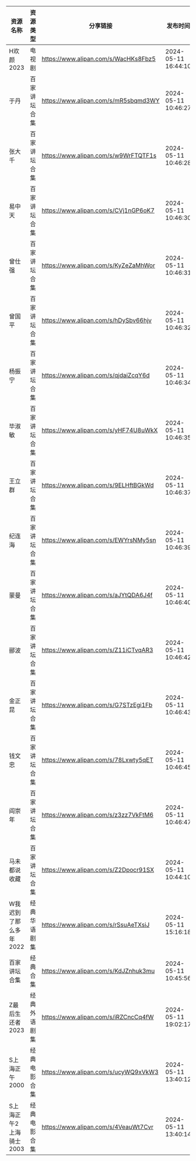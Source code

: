 | 资源名称           | 资源类型   | 分享链接                                 | 发布时间                |
| -------------- | ------ | ------------------------------------ | ------------------- |
| H欢颜2023        | 电视剧    | https://www.alipan.com/s/WacHKs8Fbz5 | 2024-05-11 16:44:10 |
| 于丹             | 百家讲坛合集 | https://www.alipan.com/s/mR5sbqmd3WY | 2024-05-11 10:46:27 |
| 张大千            | 百家讲坛合集 | https://www.alipan.com/s/w9WrFTQTF1s | 2024-05-11 10:46:28 |
| 易中天            | 百家讲坛合集 | https://www.alipan.com/s/CVj1nGP6oK7 | 2024-05-11 10:46:30 |
| 曾仕强            | 百家讲坛合集 | https://www.alipan.com/s/KyZeZaMhWor | 2024-05-11 10:46:31 |
| 曾国平            | 百家讲坛合集 | https://www.alipan.com/s/hDySbv66hjv | 2024-05-11 10:46:32 |
| 杨振宁            | 百家讲坛合集 | https://www.alipan.com/s/qjdaiZcqY6d | 2024-05-11 10:46:34 |
| 毕淑敏            | 百家讲坛合集 | https://www.alipan.com/s/yHF74U8uWkX | 2024-05-11 10:46:35 |
| 王立群            | 百家讲坛合集 | https://www.alipan.com/s/9ELHftBGkWd | 2024-05-11 10:46:37 |
| 纪连海            | 百家讲坛合集 | https://www.alipan.com/s/EWYrsNMy5sn | 2024-05-11 10:46:39 |
| 蒙曼             | 百家讲坛合集 | https://www.alipan.com/s/aJYtQDA6J4f | 2024-05-11 10:46:40 |
| 郦波             | 百家讲坛合集 | https://www.alipan.com/s/Z11iCTvqAR3 | 2024-05-11 10:46:42 |
| 金正昆            | 百家讲坛合集 | https://www.alipan.com/s/G7STzEgi1Fb | 2024-05-11 10:46:43 |
| 钱文忠            | 百家讲坛合集 | https://www.alipan.com/s/78Lxwty5qET | 2024-05-11 10:46:45 |
| 阎崇年            | 百家讲坛合集 | https://www.alipan.com/s/z3zz7VkFtM6 | 2024-05-11 10:46:47 |
| 马未都说收藏         | 百家讲坛合集 | https://www.alipan.com/s/Z2Dpocr91SX | 2024-05-11 10:44:10 |
| W我迟到了那么多年2022  | 经典华语剧集 | https://www.alipan.com/s/rSsuAeTXsiJ | 2024-05-11 15:16:18 |
| 百家讲坛合集         | 经典合集   | https://www.alipan.com/s/KdJZnhuk3mu | 2024-05-11 10:45:56 |
| Z最后生还者2023     | 经典外语剧集 | https://www.alipan.com/s/iRZCncCq4fW | 2024-05-11 19:02:17 |
| S上海正午2000      | 经典电影合集 | https://www.alipan.com/s/ucyWQ9xVkW3 | 2024-05-11 13:40:12 |
| S上海正午2上海骑士2003 | 经典电影合集 | https://www.alipan.com/s/4VeauWt7Cvr | 2024-05-11 13:40:14 |
